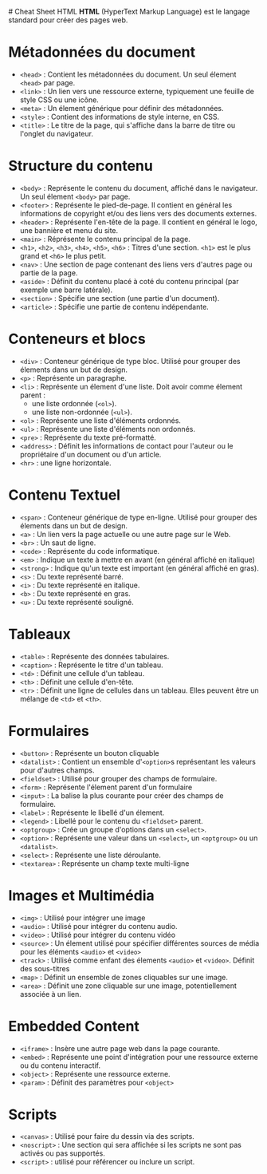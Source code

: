 # Cheat Sheet HTML
 **HTML** (HyperText Markup Language) est le langage standard pour créer des pages web.  

# Métadonnées du document
- `<head>` : Contient les métadonnées du document. Un seul élement `<head>` par page.
- `<link>` : Un lien vers une ressource externe, typiquement une feuille de style CSS ou une icône.
- `<meta>` : Un élement générique pour définir des métadonnées.
- `<style>` : Contient des informations de style interne, en CSS.
- `<title>` : Le titre de la page, qui s'affiche dans la barre de titre ou l'onglet du navigateur.

# Structure du contenu
- `<body>` : Représente le contenu du document, affiché dans le navigateur. Un seul élement `<body>` par page.
- `<footer>` : Représente le pied-de-page. Il contient en général les informations de copyright et/ou des liens vers des documents externes.
- `<header>` : Représente l'en-tête de la page. Il contient en général le logo, une bannière et menu du site.
- `<main>` : Réprésente le contenu principal de la page.
- `<h1>`, `<h2>`, `<h3>`, `<h4>`, `<h5>`, `<h6>` : Titres d'une section. `<h1>` est le plus grand et `<h6>` le plus petit.
- `<nav>` : Une section de page contenant des liens vers d'autres page ou partie de la page.
- `<aside>` : Définit du contenu placé à coté du contenu principal (par exemple une barre latérale).
- `<section>` : Spécifie une section (une partie d'un document).
- `<article>` : Spécifie une partie de contenu indépendante.

# Conteneurs et blocs
- `<div>` : Conteneur générique de type bloc. Utilisé pour grouper des élements dans un but de design.
- `<p>` : Représente un paragraphe.
- `<li>` : Représente un élement d'une liste. Doit avoir comme élement parent :
  - une liste ordonnée (`<ol>`).
  - une liste non-ordonnée  (`<ul>`).
- `<ol>` : Représente une liste d'éléments ordonnés.
- `<ul>` :  Représente une liste d'éléments non ordonnés.
- `<pre>` : Représente du texte pré-formatté.
- `<address>` : Définit les informations de contact pour l'auteur ou le propriétaire d'un document ou d'un article.
- `<hr>` : une ligne horizontale.

# Contenu Textuel
- `<span>` : Conteneur générique de type en-ligne. Utilisé pour grouper des élements dans un but de design.
- `<a>` : Un lien vers la page actuelle ou une autre page sur le Web.
- `<br>` : Un saut de ligne.
- `<code>` : Représente du code informatique.
- `<em>` : Indique un texte à mettre en avant (en général affiché en italique)
- `<strong>` : Indique qu'un texte est important (en général affiché en gras).
- `<s>` : Du texte représenté barré.
- `<i>` : Du texte représenté en italique.
- `<b>` : Du texte représenté en gras.
- `<u>` : Du texte représenté souligné.

# Tableaux
- `<table>` : Représente des données tabulaires.
- `<caption>` : Représente le titre d'un tableau.
- `<td>` : Définit une cellule d'un tableau.
- `<th>` : Définit une cellule d'en-tête.
- `<tr>` : Définit une ligne de cellules dans un tableau. Elles peuvent être un mélange de `<td>` et `<th>`.


# Formulaires
- `<button>` : Représente un bouton cliquable
- `<datalist>` : Contient un ensemble d'`<option>`s représentant les valeurs pour d'autres champs.
- `<fieldset>` : Utilisé pour grouper des champs de formulaire.
- `<form>` : Représente l'élement parent d'un formulaire
- `<input>` : La balise la plus courante pour créer des champs de formulaire.
- `<label>` : Représente le libellé d'un élement.
- `<legend>` : Libellé pour le contenu du `<fieldset>` parent.
- `<optgroup>` : Crée un groupe d'options dans un `<select>`.
- `<option>` : Représente une valeur dans un `<select>`, un `<optgroup>` ou un `<datalist>`.
- `<select>` : Représente une liste déroulante.
- `<textarea>` : Représente un champ texte multi-ligne

# Images et Multimédia
- `<img>` : Utilisé pour intégrer une image
- `<audio>` : Utilisé pour intégrer du contenu audio.
- `<video>` : Utilisé pour intégrer du contenu vidéo
- `<source>` : Un élement utilisé pour spécifier différentes sources de média pour les éléments `<audio>` et `<video>`
- `<track>` : Utilisé comme enfant des élements `<audio>` et `<video>`. Définit des sous-titres
- `<map>` : Définit un ensemble de zones cliquables sur une image.
- `<area>` : Définit une zone cliquable sur une image, potentiellement associée à un lien.

# Embedded Content
- `<iframe>` : Insère une autre page web dans la page courante.
- `<embed>` : Représente une point d'intégration pour une ressource externe ou du contenu interactif.
- `<object>` : Représente une ressource externe.
- `<param>` : Définit des paramètres pour `<object>`


# Scripts
- `<canvas>` : Utilisé pour faire du dessin via des scripts.
- `<noscript>` : Une section qui sera affichée si les scripts ne sont pas activés ou pas supportés.
- `<script>` : utilisé pour référencer ou inclure un script.
